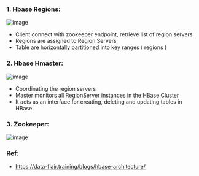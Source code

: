 ### 1. Hbase Regions:

![image](https://user-images.githubusercontent.com/3434274/166670955-f42c10d5-2b1c-4ce5-9286-24b6298e719a.png)

- Client connect with zookeeper endpoint, retrieve list of region servers
- Regions are assigned to Region Servers
- Table are horizontally partitioned into key ranges ( regions )

### 2. Hbase Hmaster:

![image](https://user-images.githubusercontent.com/3434274/166671256-ebf83cfa-560a-4673-aba7-8c3e599da89d.png)

- Coordinating the region servers
- Master monitors all RegionServer instances in the HBase Cluster
- It acts as an interface for creating, deleting and updating tables in HBase

### 3. Zookeeper:

![image](https://user-images.githubusercontent.com/3434274/166671544-4443f3d3-ba56-4e8f-8e74-b15d17d39d10.png)


### Ref:
- https://data-flair.training/blogs/hbase-architecture/
